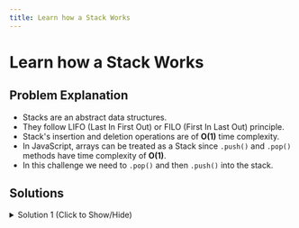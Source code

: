 ```yaml
---
title: Learn how a Stack Works
---
```

# Learn how a Stack Works

## Problem Explanation
- Stacks are an abstract data structures.
- They follow LIFO (Last In First Out) or FILO (First In Last Out) principle.
- Stack's insertion and deletion operations are of **O(1)** time complexity.
- In JavaScript, arrays can be treated as a Stack since `.push()` and `.pop()` methods have time complexity of **O(1)**.
- In this challenge we need to `.pop()` and then `.push()` into the stack.

## Solutions
<details><summary>Solution 1 (Click to Show/Hide)</summary>

```js
var homeworkStack = ["BIO12", "HIS80", "MAT122", "PSY44"];

homeworkStack.pop();
homeworkStack.push("CS50");
```
#### Relevant Links

- [Wikipedia](https://en.wikipedia.org/wiki/Stack_(abstract_data_type))
- Video by [Hackerrank](https://www.youtube.com/watch?v=wjI1WNcIntg)

</details>